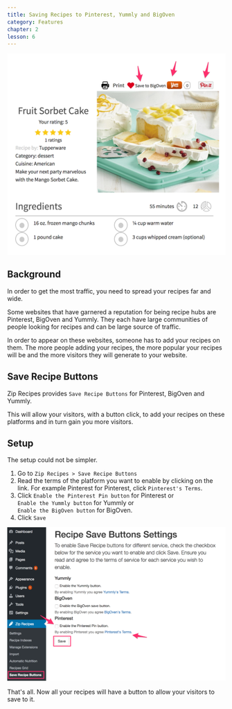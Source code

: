 ```yaml
---
title: Saving Recipes to Pinterest, Yummly and BigOven
category: Features
chapter: 2
lesson: 6
---
```


![Screenshot: Save recipe to BigOven, Yummly and Pinterest buttons](./images/Save_recipe_to_Big_Oven__Yummly_and_Pinterest.png)

## Background

In order to get the most traffic, you need to spread your recipes far and wide.

Some websites that have garnered a reputation for being recipe hubs are Pinterest, BigOven and Yummly. They each have large communities of people looking for recipes and can be large source of traffic.

In order to appear on these websites, someone has to add your recipes on them. The more people adding your recipes, the more popular your recipes will be and the more visitors they will generate to your website.

## Save Recipe Buttons

Zip Recipes provides `Save Recipe Buttons` for Pinterest, BigOven and Yummly.

This will allow your visitors, with a button click, to add your recipes on these platforms and in turn gain you more visitors.

## Setup 

The setup could not be simpler. 

1. Go to `Zip Recipes > Save Recipe Buttons`
2. Read the terms of the platform you want to enable by clicking on the link. For example Pinterest for Pinterest, click `Pinterest's Terms`.
3. Click `Enable the Pinterest Pin button` for Pinterest or  
`Enable the Yummly button` for Yummly or  
`Enable the BigOven button` for BigOven.
4. Click `Save`

![Screenshot: Save recipes button settings for Pinterest, BigOven, Yummly](./images/Save_Recipe_Buttons_settings_for_Pinterest__Yummly_and_Big_Oven.png)

That's all. Now all your recipes will have a button to allow your visitors to save to it.
